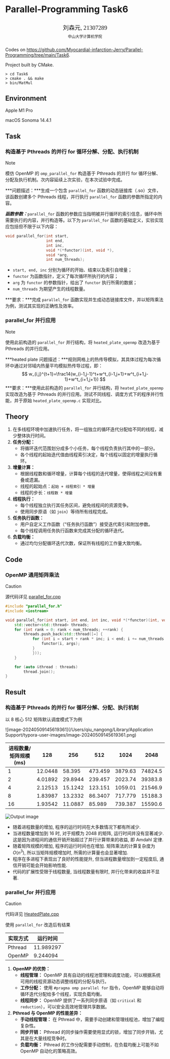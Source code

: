# Parallel-Programming Task6

<center><div style='height:2mm;'></div><div style="font-family:华文楷体;font-size:14pt;">刘森元, 21307289</div></center>
<center><span style="font-family:华文楷体;font-size:9pt;line-height:9mm">中山大学计算机学院</span>
</center>

Codes on https://github.com/Myocardial-infarction-Jerry/Parallel-Programming/tree/main/Task6.

Project built by CMake.

```shell
> cd Task6
> cmake . && make
> bin/MatMul
```

## Environment

Apple M1 Pro

macOS Sonoma 14.4.1

## Task

### 构造基于 Pthreads 的并行 for 循环分解、分配、执行机制

> [!NOTE]
>
> 模仿 OpenMP 的 `omp_parallel_for` 构造基于 Pthreads 的并行 for 循环分解、分配及执行机制。次内容延续上次实验，在本次试验中完成。
>
> ***问题描述：***生成一个包含 `parallel_for` 函数的动态链接库（.so）文件，该函数创建多个 Pthreads 线程，并行执行 `parallel_for` 函数的参数所指定的内容。
>
> ***函数参数：***`parallel_for` 函数的参数应当指明被并行循环的索引信息，循环中所需要执行的内容，并行构造等。以下为 `parallel_for` 函数的基础定义，实验实现应包括但不限于以下内容：
>
> ```cpp
> void parallel_for(int start, 
>                   int end, 
>                   int inc, 
>                   void *(*functor)(int, void *), 
>                   void *arg,
>                   int num_threads);
> ```
>
> - `start, end, inc` 分别为循环的开始、结束以及索引自增量；
> - `functor` 为函数指针，定义了每次循环所执行的内容；
> - `arg` 为 `functor` 的参数指针，给出了 `functor` 执行所需的数据；
> - `num_threads` 为期望产生的线程数量。
>
> ***要求：***完成 `parallel_for` 函数实现并生成动态链接库文件，并以矩阵乘法为例，测试其实现的正确性及效率。

### parallel_for 并行应用

> [!NOTE]
>
> 使用此前构造的 `parallel_for` 并行结构，将 `heated_plate_openmp` 改造为基于 Pthreads 的并行应用。
>
> ***heated plate 问题描述：***规则网格上的热传导模拟，其具体过程为每次循环中通过对邻域内热量平均模拟热传导过程，即：
> $$
> w_{i,j}^{t+1}=\frac14(w_{i-1,j-1}^t+w^t_{i-1,j+1}+w^t_{i+1,j-1}+w^t_{i+1,j+1})
> $$
> ***要求：***使用此前构造的 `parallel_for` 并行结构，将 `heated_plate_openmp` 实现改造为基于 Pthreads 的并行应用。测试不同线程、调度方式下的程序并行性能，并于原始 `heated_plate_openmp.c` 实现对比。

## Theory

1. 在多线程环境中加速执行任务，将一组独立的循环迭代分配给不同的线程，减少整体执行时间。
2. **任务分配：**
   - 将循环迭代范围划分成多个小任务，每个线程负责执行其中的一部分。
   - 各个线程的起始迭代值由线程索引决定，每个线程以固定的增量执行循环。
3. **增量计算：**
   - 根据线程数和循环增量，计算每个线程的迭代增量，使得线程之间没有重叠或遗漏。
   - 线程的起始点：`起始 + 线程索引 * 增量`
   - 线程的步长：`线程数 * 增量`
4. **线程执行：**
   - 每个线程独立执行其任务区间，避免线程间的资源竞争。
   - 使用同步原语（如 `join`）等待所有线程完成。
5. **任务执行函数：**
   - 用户自定义工作函数（“任务执行函数”）接受迭代索引和附加参数。
   - 每个线程调用任务执行函数来完成其分配的循环迭代。
6. **负载均衡：**
   - 通过均匀分配循环迭代次数，保证所有线程的工作量大致均衡。

## Code

### OpenMP 通用矩阵乘法

> [!CAUTION]
>
> 源代码详见 [parallel_for.cpp](https://github.com/Myocardial-infarction-Jerry/Parallel-Programming/blob/main/Task6/src/parallel_for.cpp)

```cpp
#include "parallel_for.h"
#include <iostream>

void parallel_for(int start, int end, int inc, void *(*functor)(int, void *), void *args, int num_threads) {
    std::vector<std::thread> threads;
    for (int rank = 0; rank < num_threads; ++rank) {
        threads.push_back(std::thread([=] {
            for (int i = start + rank * inc; i < end; i += num_threads * inc) {
                functor(i, args);
            }
            }));
    }

    for (auto &thread : threads)
        thread.join();
}
```

## Result

### 构造基于 Pthreads 的并行 for 循环分解、分配、执行机制

以 8 核心 512 矩阵默认调度模式下为例

![image-20240509145619361](/Users/qiu_nangong/Library/Application Support/typora-user-images/image-20240509145619361.png)

| 进程数量/矩阵规模 (ms) | 128     | 256     | 512     | 1024    | 2048    |
| ---------------------- | ------- | ------- | ------- | ------- | ------- |
| 1                      | 12.0448 | 58.395  | 473.459 | 3879.63 | 74824.5 |
| 2                      | 4.01892 | 29.8944 | 239.457 | 2023.74 | 39383.8 |
| 4                      | 2.12513 | 15.1242 | 123.151 | 1059.01 | 21546.9 |
| 8                      | 1.83987 | 13.2332 | 86.3407 | 717.779 | 15188.3 |
| 16                     | 1.93542 | 11.0887 | 85.989  | 739.387 | 15590.6 |

![Output image](https://files.oaiusercontent.com/file-NG4JzzyIKmEV0DIxPXtMsLv3?se=2024-05-09T07%3A12%3A23Z&sp=r&sv=2023-11-03&sr=b&rscc=max-age%3D299%2C%20immutable&rscd=attachment%3B%20filename%3De32556dc-2bab-4559-8816-1c6ea6ff7197&sig=%2BnfZ1kR5k3sOw4LQPJbfUEfI3Zfl7Dir2HjnISXMZuM%3D)

- 随着进程数量的增加, 程序的运行时间在大多数情况下都有所减少. 
- 当进程数量增加到 16 时, 对于规模为 2048 的矩阵, 运行时间并没有显著减少. 这是因为进程间的通信开销开始超过了并行计算带来的收益, 即 Amdahl 定律. 
- 随着矩阵规模的增加, 程序的运行时间也在增加. 矩阵乘法的计算复杂度为 $O(n^3)$, 所以当矩阵规模增加时, 所需的计算量也会显著增加. 
- 程序在多进程下表现出了良好的性能提升, 但当进程数量增加到一定程度后, 通信开销可能会开始影响性能. 
- 代码的扩展性受限于线程数量, 当线程数量有限时, 并行化带来的收益并不显著.

### parallel_for 并行应用

> [!CAUTION]
>
> 代码详见 [HeatedPlate.cpp](https://github.com/Myocardial-infarction-Jerry/Parallel-Programming/blob/main/Task6/src/HeatedPlate.cpp)

使用 `parallel_for` 改造后有结果

| 实现方式 | 运行时间  |
| -------- | --------- |
| Pthread  | 11.989297 |
| OpenMP   | 9.244094  |

1. **OpenMP 的优势：**
   - **线程管理：** OpenMP 具有自动的线程池管理和调度功能，可以根据系统可用的线程资源动态调整线程的分配与执行。
   - **工作分配：** 使用 `#pragma omp parallel for` 指令，OpenMP 能够自动将循环迭代分配给多个线程，实现负载均衡。
   - **线程同步：** OpenMP 提供了一系列同步原语（如 `critical` 和 `reduction`），可以安全高效地管理共享数据。
2. **Pthread 与 OpenMP 的性能差异：**
   - **手动线程管理：** 在 Pthread 中，需要手动创建和管理线程池，增加了编程复杂性。
   - **同步开销：** Pthread 的同步操作需要使用显式的锁，增加了同步开销，尤其是在大量线程竞争时。
   - **负载均衡：** Pthread 的工作分配需要手动控制，在负载均衡上可能不如 OpenMP 自动化的策略高效。
